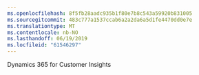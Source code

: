 ```yaml
---
ms.openlocfilehash: 8f5fb28aadc935b1f80e7b8c543a59920b831005
ms.sourcegitcommit: 483c777a1537ccab6a2a2da6a5d1fe4470dd0e7e
ms.translationtype: MT
ms.contentlocale: nb-NO
ms.lasthandoff: 06/19/2019
ms.locfileid: "61546297"
---
```

Dynamics 365 for Customer Insights
